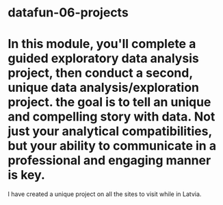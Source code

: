 # datafun-06-projects
# In this module, you'll complete a guided exploratory data analysis project, then conduct a second, unique data analysis/exploration project. the goal is to tell an unique and compelling story with data. Not just your analytical compatibilities, but your ability to communicate in a professional and engaging manner is key. 
I have created a unique project on all the sites to visit while in Latvia.